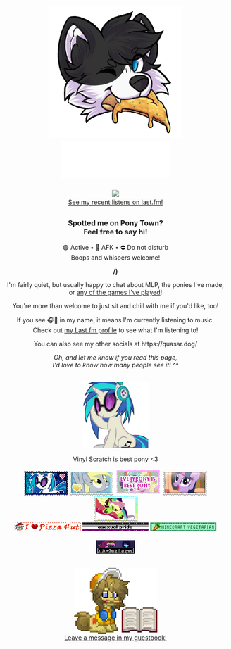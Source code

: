 <div align="center">
  <h1>
    <a href="https://quasar.dog">
      <img src="https://github.com/QuasarHusky/QuasarHusky/blob/main/Assets/quasar-pizza.png" style="width: 300px;">
      <br>
      <img src="https://github.com/QuasarHusky/QuasarHusky/blob/main/Assets/logo-text.svg" style="width: 250px;">
    </a>
  </h1>
</div>

<div align="center">
  <a href="https://api.quasarhusky.uk/link/now-playing">
    <img src="https://api.quasarhusky.uk/widget/now-playing-img?b">
  </a>
</div>
<div align="center">
  <a href="https://quasar.dog/lastfm">See my recent listens on last.fm!</a>
</div>

<h2></h2>

<h3 align="center">Spotted me on Pony Town?<br>Feel free to say hi!</h3>
<p align="center">🟢 Active • 🌙 AFK • ⛔ Do not disturb<br>Boops and whispers welcome!</p>
<p align="center"><b>/)</b></p>
<p align="center">I'm fairly quiet, but usually happy to chat about MLP, the ponies I've made, or <a href="https://quasar.dog/steam">any of the games I've played</a>!</p>
<p align="center">You're more than welcome to just sit and chill with me if you'd like, too!</p>
<p align="center">If you see 🎧🎵 in my name, it means I'm currently listening to music.<br>Check out <a href="https://quasar.dog/lastfm">my Last.fm profile</a> to see what I'm listening to!</p>
<p align="center">You can also see my other socials at https://quasar.dog/</p>
<p align="center"><i>Oh, and let me know if you read this page,<br>I'd love to know how many people see it! ^^</i></p>

<h2></h2>

<div align="center">
  <img src="https://github.com/QuasarHusky/QuasarHusky/blob/main/Assets/vinyl-bop.gif" style="width: 150px;">
</div>
<p align="center">Vinyl Scratch is best pony &lt;3</p>

<div align="center">
  <img src="https://github.com/QuasarHusky/QuasarHusky/blob/main/Assets/Stamps/vinyl-scratch.png">
  <img src="https://github.com/QuasarHusky/QuasarHusky/blob/main/Assets/Stamps/derpy.png">
  <img src="https://github.com/QuasarHusky/QuasarHusky/blob/main/Assets/Stamps/everypony-best-pony.gif">
  <img src="https://github.com/QuasarHusky/QuasarHusky/blob/main/Assets/Stamps/mlp-mane-six.gif">
  <img src="https://github.com/QuasarHusky/QuasarHusky/blob/main/Assets/Stamps/antonymph.gif">
</div>

<div align="center">
  <img src="https://github.com/QuasarHusky/QuasarHusky/blob/main/Assets/Blinkies/i-heart-pizza-hut.gif">
  <img src="https://github.com/QuasarHusky/QuasarHusky/blob/main/Assets/Blinkies/asexual-pride.gif">
  <img src="https://github.com/QuasarHusky/QuasarHusky/blob/main/Assets/Blinkies/minecraft-vegetarian.gif">
</div>
<br>
<div align="center">
  <img src="https://github.com/QuasarHusky/QuasarHusky/blob/main/Assets/Buttons/kris-where-tf-are-we.png">
</div>

<h2></h2>

<div align="center">
  <a href="https://quasar.dog/guestbook">
    <img align="center" src="https://github.com/QuasarHusky/QuasarHusky/blob/main/Assets/guestbook.png">
  </a>
  <div align="center">
    <a href="https://quasar.dog/guestbook">Leave a message in my guestbook!</a>
  </div>
</div>

